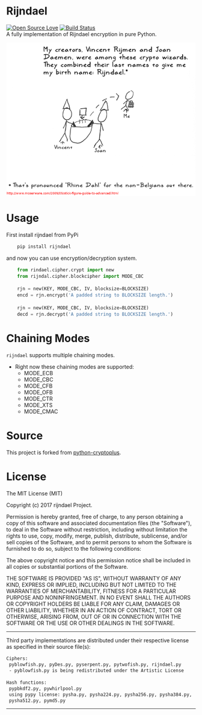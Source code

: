 # Rijndael
[![Open Source Love](https://badges.frapsoft.com/os/mit/mit.svg?v=102)](https://github.com/ellerbrock/open-source-badge/) [![Build Status](https://travis-ci.org/moeenz/rijndael.svg?branch=master)](https://travis-ci.org/moeenz/rijndael) <br>
A fully implementation of Rijndael encryption in pure Python.
<p align="center">
	<img src="rijndael.png" alt="Index"/>
</p>

# Usage
First install rijndael from PyPi
```bash
    pip install rijndael
```
and now you can use encryption/decryption system.
```python
    from rindael.cipher.crypt import new
    from rijndal.cipher.blockcipher import MODE_CBC
    
    rjn = new(KEY, MODE_CBC, IV, blocksize=BLOCKSIZE)
    encd = rjn.encrypt('A padded string to BLOCKSIZE length.')

    rjn = new(KEY, MODE_CBC, IV, blocksize=BLOCKSIZE)
    decd = rjn.decrypt('A padded string to BLOCKSIZE length.')
```


# Chaining Modes
```rijndael``` supports multiple chaining modes.
* Right now these chaining modes are supported:
    * MODE_ECB
    * MODE_CBC
    * MODE_CFB
    * MODE_OFB
    * MODE_CTR
    * MODE_XTS
    * MODE_CMAC


# Source
This project is forked from [python-cryptoplus](https://github.com/doegox/python-cryptoplus).


# License
The MIT License (MIT)

Copyright (c) 2017 rijndael Project.

Permission is hereby granted, free of charge, to any person obtaining a copy
of this software and associated documentation files (the "Software"), to deal
in the Software without restriction, including without limitation the rights
to use, copy, modify, merge, publish, distribute, sublicense, and/or sell
copies of the Software, and to permit persons to whom the Software is
furnished to do so, subject to the following conditions:

The above copyright notice and this permission notice shall be included in
all copies or substantial portions of the Software.

THE SOFTWARE IS PROVIDED "AS IS", WITHOUT WARRANTY OF ANY KIND, EXPRESS OR
IMPLIED, INCLUDING BUT NOT LIMITED TO THE WARRANTIES OF MERCHANTABILITY,
FITNESS FOR A PARTICULAR PURPOSE AND NONINFRINGEMENT. IN NO EVENT SHALL THE
AUTHORS OR COPYRIGHT HOLDERS BE LIABLE FOR ANY CLAIM, DAMAGES OR OTHER
LIABILITY, WHETHER IN AN ACTION OF CONTRACT, TORT OR OTHERWISE, ARISING FROM,
OUT OF OR IN CONNECTION WITH THE SOFTWARE OR THE USE OR OTHER DEALINGS IN THE SOFTWARE.

---------------------------------------------------------------------------
Third party implementations are distributed under their respective license
as specified in their source file(s):

    Ciphers:
     pyblowfish.py, pyDes.py, pyserpent.py, pytwofish.py, rijndael.py
     - pyblowfish.py is being redistributed under the Artistic License

    Hash functions:
     pypbkdf2.py, pywhirlpool.py
     using pypy license: pysha.py, pysha224.py, pysha256.py, pysha384.py,
     pysha512.py, pymd5.py
---------------------------------------------------------------------------